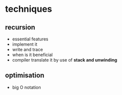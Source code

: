 # techniques
## recursion
- essential features
- implement it
- write and trace
- when is it beneficial
- compiler translate it by use of **stack and unwinding**
## optimisation
- big O notation